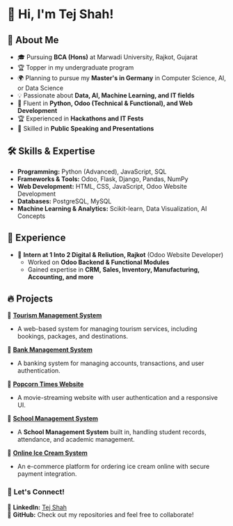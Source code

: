 # 👋 Hi, I'm Tej Shah!

## 🌟 About Me  
- 🎓 Pursuing **BCA (Hons)** at Marwadi University, Rajkot, Gujarat  
- 🏆 Topper in my undergraduate program  
- 🌍 Planning to pursue my **Master's in Germany** in Computer Science, AI, or Data Science  
- 💡 Passionate about **Data, AI, Machine Learning, and IT fields**  
- 💬 Fluent in **Python, Odoo (Technical & Functional), and Web Development**  
- 🏆 Experienced in **Hackathons and IT Fests**  
- 🎤 Skilled in **Public Speaking and Presentations**  

## 🛠️ Skills & Expertise  
- **Programming:** Python (Advanced), JavaScript, SQL  
- **Frameworks & Tools:** Odoo, Flask, Django, Pandas, NumPy  
- **Web Development:** HTML, CSS, JavaScript, Odoo Website Development  
- **Databases:** PostgreSQL, MySQL  
- **Machine Learning & Analytics:** Scikit-learn, Data Visualization, AI Concepts  

## 🚀 Experience  
- 🏢 **Intern at 1 Into 2 Digital & Reliution, Rajkot** (Odoo Website Developer)  
  - Worked on **Odoo Backend & Functional Modules**  
  - Gained expertise in **CRM, Sales, Inventory, Manufacturing, Accounting, and more**  

## 🔥 Projects  
🔹 **[Tourism Management System](https://github.com/tejshah9/tourism-management)**  
  - A web-based system for managing tourism services, including bookings, packages, and destinations.  

🔹 **[Bank Management System](https://github.com/tejshah9/bank-management)**  
  - A banking system for managing accounts, transactions, and user authentication.  

🔹 **[Popcorn Times Website](https://github.com/ayushm180902/popcorn-times)**  
  - A movie-streaming website with user authentication and a responsive UI.  
    
🔹 **[School Management System](https://github.com/ayushm180902/school-management)**  
  - A **School Management System** built in, handling student records, attendance, and academic management.  
 
🔹 **[Online Ice Cream System](https://github.com/ayushm180902/ice-cream)**  
  - An e-commerce platform for ordering ice cream online with secure payment integration.  

### 💌 **Let's Connect!**  
📍 **LinkedIn:** [Tej Shah](https://www.linkedin.com/in/tej-shah-546014312/)  
📍 **GitHub:** Check out my repositories and feel free to collaborate!  
